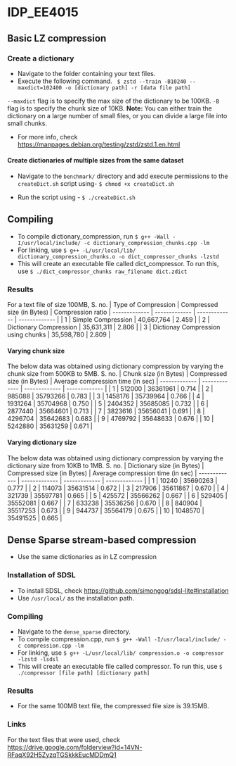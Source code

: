 # IDP_EE4015

## Basic LZ compression
### Create a dictionary
* Navigate to the folder containing your text files.
* Execute the following command.
``` $ zstd --train -B10240 --maxdict=102400 -o [dictionary path] -r [data file path]```

`--maxdict` flag is to specify the max size of the dictionary to be 100KB.
`-B` flag is to specify the chunk size of 10KB.
**Note:** You can either train the dictionary on a large number of small files, or you can divide a large file into small chunks.
* For more info, check https://manpages.debian.org/testing/zstd/zstd.1.en.html

#### Create dictionaries of multiple sizes from the same dataset
* Navigate to the `benchmark/` directory and add execute permissions to the `createDict.sh` script using-
``` $ chmod +x createDict.sh ```

* Run the script using -
    ``` $ ./createDict.sh ```

## Compiling
* To compile dictionary_compression, run
    ```$ g++ -Wall -I/usr/local/include/ -c dictionary_compression_chunks.cpp -lm```
* For linking, use
    ```$ g++ -L/usr/local/lib/ dictionary_compression_chunks.o -o dict_compressor_chunks -lzstd```
* This will create an executable file called dict_compressor. To run this, use
    ```$ ./dict_compressor_chunks raw_filename dict.zdict```

### Results

For a text file of size 100MB,
S. no. | Type of Compression  | Compressed size (in Bytes) | Compression ratio
| ------------- | ------------- | ------------- | ------------- |
| 1 | Simple Compression | 40,667,764 | 2.459 |
| 2 | Dictionary Compression | 35,631,311 | 2.806 |
| 3 | Dictionay Compression using chunks | 35,598,780 | 2.809 |

#### Varying chunk size
The below data was obtained using dictionary compression by varying the chunk size from 500KB to 5MB.
S. no. | Chunk size (in Bytes)  | Compressed size (in Bytes) | Average compression time (in sec)
| ------------- | ------------- | ------------- | ------------- |
| 1 | 512000 | 36361961 | 0.714 |
| 2 | 985088  | 35793266 | 0.783 |
| 3 | 1458176 | 35739964 | 0.766 |
| 4 | 1931264 | 35704968 | 0.750 |
| 5 | 2404352 | 35685085 | 0.732 |
| 6 | 2877440 | 35664601 | 0.713 |
| 7 | 3823616 | 35656041 | 0.691 |
| 8 | 4296704 | 35642683 | 0.683 |
| 9 |  4769792 | 35648633 | 0.676 |
| 10 | 5242880 | 35631259 | 0.671 |

#### Varying dictionary size
The below data was obtained using dictionary compression by varying the dictionary size from 10KB to 1MB.
S. no. | Dictionary size (in Bytes)  | Compressed size (in Bytes) | Average compression time (in sec)
| ------------- | ------------- | ------------- | ------------- |
| 1 | 10240 | 35690263 | 0.777 |
| 2 | 114073 | 35631514 | 0.672 |
| 3 | 217906 | 35611867 | 0.670 |
| 4 | 321739 | 35597781 |  0.665 |
| 5 | 425572 | 35566262 | 0.667 |
| 6 | 529405 | 35552081 |  0.667 |
| 7 | 633238  | 35536256 | 0.670 |
| 8 |  840904 | 35517253 | 0.673 |
| 9 | 944737 | 35564179 | 0.675 |
| 10 | 1048570 | 35491525 | 0.665 |

## Dense Sparse stream-based compression
* Use the same dictionaries as in LZ compression

### Installation of SDSL
* To install SDSL, check https://github.com/simongog/sdsl-lite#installation
* Use `/usr/local/` as the installation path.

### Compiling
* Navigate to the `dense_sparse` directory.
* To compile compression.cpp, run
    ```$ g++ -Wall -I/usr/local/include/ -c compression.cpp -lm```
* For linking, use
    ```$ g++ -L/usr/local/lib/ compression.o -o compressor -lzstd -lsdsl```
* This will create an executable file called compressor. To run this, use
    ```$ ./compressor [file path] [dictionary path]```

### Results
* For the same 100MB text file, the compressed file size is 39.15MB.


### Links
For the text files that were used, check https://drive.google.com/folderview?id=14VN-RFaqX92H5ZyzqTGSkkkEucMDDmQ1
